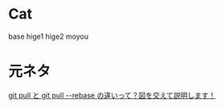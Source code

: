 # Cat

base
hige1
hige2
moyou

# 元ネタ

[git pull と git pull --rebase の違いって？図を交えて説明します！](http://kray.jp/blog/git-pull-rebase/)
